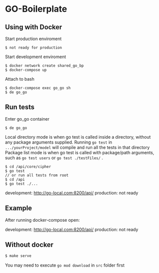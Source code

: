 # GO-Boilerplate

## Using with Docker
Start production enviroment
```console
$ not ready for production
```

Start development enviroment 
```console
$ docker network create shared_go_bp
$ docker-compose up
```

Attach to bash
```console
$ docker-compose exec go_go sh
$ de go_go
```

## Run tests
Enter go_go container
```console
$ de go_go
```
Local directory mode is when go test is called inside a directory, without any package arguments supplied. Running `go test` in `.../yourProject/model` will compile and run all the tests in that directory 
Package list mode is when go test is called with package/path arguments, such as `go test users` or `go test ./testFiles/` .
```console
$ cd /api/core/cipher
$ go test
// or run all tests from root
$ cd /api
$ go test ./...
```

development: http://go-local.com:8200/api/
production:  not ready 


## Example
After running docker-compose open:

development: http://go-local.com:8200/api/
production:  not ready 

## Without docker
```bash
$ make serve
``` 
You may need to execute `go mod download` in `src` folder first
